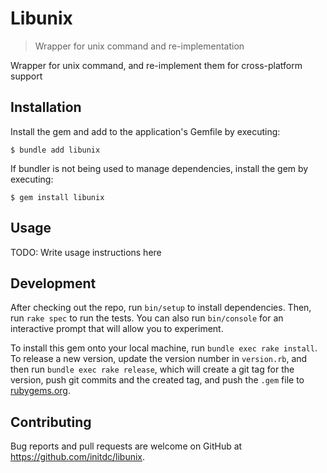 # Libunix

> Wrapper for unix command and re-implementation

Wrapper for unix command, and re-implement them for cross-platform support

## Installation

Install the gem and add to the application's Gemfile by executing:

    $ bundle add libunix

If bundler is not being used to manage dependencies, install the gem by executing:

    $ gem install libunix

## Usage

TODO: Write usage instructions here

## Development

After checking out the repo, run `bin/setup` to install dependencies. Then, run `rake spec` to run the tests. You can also run `bin/console` for an interactive prompt that will allow you to experiment.

To install this gem onto your local machine, run `bundle exec rake install`. To release a new version, update the version number in `version.rb`, and then run `bundle exec rake release`, which will create a git tag for the version, push git commits and the created tag, and push the `.gem` file to [rubygems.org](https://rubygems.org).

## Contributing

Bug reports and pull requests are welcome on GitHub at https://github.com/initdc/libunix.
